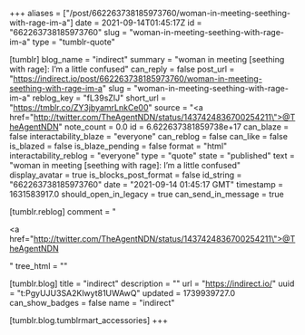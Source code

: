 +++
aliases = ["/post/662263738185973760/woman-in-meeting-seething-with-rage-im-a"]
date = 2021-09-14T01:45:17Z
id = "662263738185973760"
slug = "woman-in-meeting-seething-with-rage-im-a"
type = "tumblr-quote"

[tumblr]
blog_name = "indirect"
summary = "woman in meeting [seething with rage]: I’m a little confused"
can_reply = false
post_url = "https://indirect.io/post/662263738185973760/woman-in-meeting-seething-with-rage-im-a"
slug = "woman-in-meeting-seething-with-rage-im-a"
reblog_key = "fL39sZIJ"
short_url = "https://tmblr.co/ZY3jbyamrLnkCe00"
source = "<a href=\"http://twitter.com/TheAgentNDN/status/1437424836700254211\">@TheAgentNDN</a>"
note_count = 0.0
id = 6.622637381859738e+17
can_blaze = false
interactability_blaze = "everyone"
can_reblog = false
can_like = false
is_blazed = false
is_blaze_pending = false
format = "html"
interactability_reblog = "everyone"
type = "quote"
state = "published"
text = "woman in meeting [seething with rage]: I&rsquo;m a little confused"
display_avatar = true
is_blocks_post_format = false
id_string = "662263738185973760"
date = "2021-09-14 01:45:17 GMT"
timestamp = 1631583917.0
should_open_in_legacy = true
can_send_in_message = true

[tumblr.reblog]
comment = "<p><a href=\"http://twitter.com/TheAgentNDN/status/1437424836700254211\">@TheAgentNDN</a></p>"
tree_html = ""

[tumblr.blog]
title = "indirect"
description = ""
url = "https://indirect.io/"
uuid = "t:PgyUJU3SA2Klwyt81UWAwQ"
updated = 1739939727.0
can_show_badges = false
name = "indirect"

[tumblr.blog.tumblrmart_accessories]
+++
